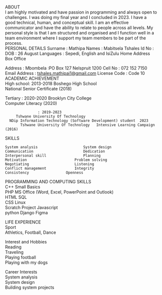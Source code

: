 

ABOUT  
I am highly motivated and have passion in programming and always open to challenges. I was doing my final year and I concluded in 2023. I have a good technical, human, and conceptual skill.  I am an effective communicator and have the ability to relate to people across all levels. My personal style is that I am structured and organised and I function well in a team environment where I support my team members to be part of the process.  
PERSONAL DETAILS 
Surname 	 	: Mathipa 
Names  	 	: Mabitsela Tshales 
Id No  	 	:  
DOB  	 	: 26 August
Languages 	 	: Sepedi, English and IsiZulu 
Home Address  
Box Office


Address	: Mbombela
:PO Box 127
 Nelspruit
 1200
Cell No 	 	: 072 152 7150 
Email Address  	: tshales.mathipai1@gmail.com
License Code  	: Code 10 
ACADEMIC ACHIEVEMENT  
High school: 2013-2018 
       Boshego High School   
          National Senior Certificate (2018)              
 
Tertiary      : 2020-2020 
         Brooklyn City College   
         Computer Literacy (2020)  
    
                   : 2019-2023 
         Tshwane University Of Technology   
      NDip Information Technology (Software Development) student  2023  
 	       Tshwane University Of Technology   Intensive Learning Campaign (2016)  
 
 SKILLS 
 
 
 	System analysis       	  	  	  	System design                                                                    
  	Communication           	  	  	Dedication                                                                          
  	Interpersonal skill  	  	  	  	Planning  	  	  	  
  	Motivation  	  	  	  	  	Problem solving   	  	  
  	Negotiating        	  	  	  	Listening  	  	  	  
  	Conflict management   	  	  	Integrity  	  	  	  
  	Consistency    	  	  	  	Openness                                                             
PROGRAMMING AND COMPUTING SKILLS  
 	C++  	  	  	  	Small Basics  
 	PHP  	  	  	  	MS Office (Word, Excel, PowerPoint and Outlook)    
 	HTML  	  	  	SQL  
 	CSS 	  	  	  	Linux  
 	Scratch Project  		           Javascript  
    python
    Django
    Figma


LIFE EXPERIENCE  
Sport  
 	  	Athletics, Football, Dance  
  
Interest and Hobbies  
 	  	Reading  
 	  	Traveling  
 	  	Playing football  
 	  	Playing with my dogs  
  	  
Career Interests  
 	  	System analysis  
 	  	System design   
 	  	Building system projects  
